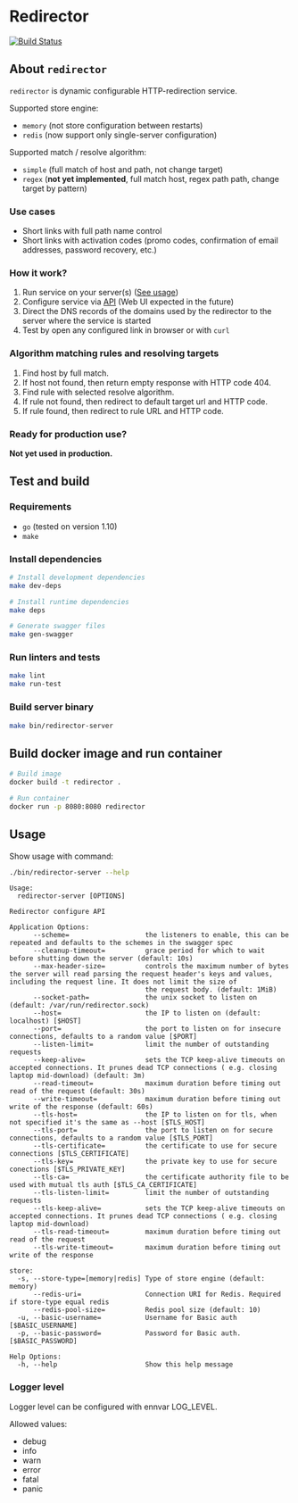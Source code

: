 # Redirector

[![Build Status](https://travis-ci.org/c0va23/redirector.svg?branch=master)](https://travis-ci.org/c0va23/redirector)

## About `redirector`

`redirector` is dynamic configurable HTTP-redirection service.

Supported store engine:
- `memory` (not store configuration between restarts)
- `redis` (now support only single-server configuration)

Supported match / resolve algorithm:
- `simple` (full match of host and path, not change target)
- `regex` (**not yet implemented**, full match host, regex path path, change target by pattern)


### Use cases

- Short links with full path name control
- Short links with activation codes (promo codes, confirmation of email addresses, password recovery, etc.)


### How it work?

1. Run service on your server(s) ([See usage](#Usage))
2. Configure service via [API](/api.yml) (Web UI expected in the future)
3. Direct the DNS records of the domains used by the redirector to the server where the service is started
4. Test by open any configured link in browser or with `curl`


### Algorithm matching rules and resolving targets

1. Find host by full match.
2. If host not found, then return empty response with HTTP code 404.
3. Find rule with selected resolve algorithm.
4. If rule not found, then redirect to default target url and HTTP code.
5. If rule found, then redirect to rule URL and HTTP code.


### Ready for production use?

**Not yet used in production.**


## Test and build

### Requirements

- `go` (tested on version 1.10)
- `make`

### Install dependencies

```bash
# Install development dependencies
make dev-deps

# Install runtime dependencies
make deps

# Generate swagger files
make gen-swagger
```


### Run linters and tests

```bash
make lint
make run-test
```


### Build server binary

```bash
make bin/redirector-server
```


## Build docker image and run container

```bash
# Build image
docker build -t redirector .

# Run container
docker run -p 8080:8080 redirector
```


## Usage

Show usage with command:
```bash
./bin/redirector-server --help
```

```
Usage:
  redirector-server [OPTIONS]

Redirector configure API

Application Options:
      --scheme=                   the listeners to enable, this can be repeated and defaults to the schemes in the swagger spec
      --cleanup-timeout=          grace period for which to wait before shutting down the server (default: 10s)
      --max-header-size=          controls the maximum number of bytes the server will read parsing the request header's keys and values, including the request line. It does not limit the size of
                                  the request body. (default: 1MiB)
      --socket-path=              the unix socket to listen on (default: /var/run/redirector.sock)
      --host=                     the IP to listen on (default: localhost) [$HOST]
      --port=                     the port to listen on for insecure connections, defaults to a random value [$PORT]
      --listen-limit=             limit the number of outstanding requests
      --keep-alive=               sets the TCP keep-alive timeouts on accepted connections. It prunes dead TCP connections ( e.g. closing laptop mid-download) (default: 3m)
      --read-timeout=             maximum duration before timing out read of the request (default: 30s)
      --write-timeout=            maximum duration before timing out write of the response (default: 60s)
      --tls-host=                 the IP to listen on for tls, when not specified it's the same as --host [$TLS_HOST]
      --tls-port=                 the port to listen on for secure connections, defaults to a random value [$TLS_PORT]
      --tls-certificate=          the certificate to use for secure connections [$TLS_CERTIFICATE]
      --tls-key=                  the private key to use for secure conections [$TLS_PRIVATE_KEY]
      --tls-ca=                   the certificate authority file to be used with mutual tls auth [$TLS_CA_CERTIFICATE]
      --tls-listen-limit=         limit the number of outstanding requests
      --tls-keep-alive=           sets the TCP keep-alive timeouts on accepted connections. It prunes dead TCP connections ( e.g. closing laptop mid-download)
      --tls-read-timeout=         maximum duration before timing out read of the request
      --tls-write-timeout=        maximum duration before timing out write of the response

store:
  -s, --store-type=[memory|redis] Type of store engine (default: memory)
      --redis-uri=                Connection URI for Redis. Required if store-type equal redis
      --redis-pool-size=          Redis pool size (default: 10)
  -u, --basic-username=           Username for Basic auth [$BASIC_USERNAME]
  -p, --basic-password=           Password for Basic auth. [$BASIC_PASSWORD]

Help Options:
  -h, --help                      Show this help message
```

### Logger level

Logger level can be configured with ennvar LOG_LEVEL.

Allowed values:
- debug
- info
- warn
- error
- fatal
- panic
